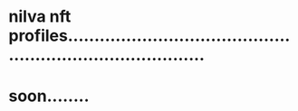 # nilva nft profiles...............................................................................
# soon........
